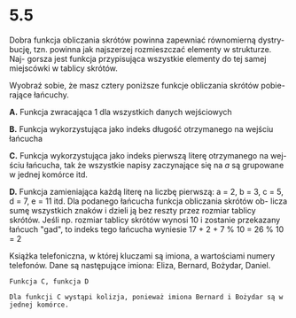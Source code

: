 # 5.5

Dobra funkcja obliczania skrótów powinna zapewniać równomierną dystry-
bucję, tzn. powinna jak najszerzej rozmieszczać elementy w strukturze. Naj-
gorsza jest funkcja przypisująca wszystkie elementy do tej samej miejscówki
w tablicy skrótów.

Wyobraź sobie, że masz cztery poniższe funkcje obliczania skrótów pobie-
rające łańcuchy.

**A.** Funkcja zwracająca 1 dla wszystkich danych wejściowych

**B.** Funkcja wykorzystująca jako indeks długość otrzymanego na wejściu łańcucha

**C.** Funkcja wykorzystująca jako indeks pierwszą literę otrzymanego na wej-
ściu łańcucha, tak że wszystkie napisy zaczynające się na _a_ są grupowane
w jednej komórce itd.

**D.** Funkcja zamieniająca każdą literę na liczbę pierwszą: a = 2, b = 3, c = 5,
d = 7, e = 11 itd. Dla podanego łańcucha funkcja obliczania skrótów ob-
licza sumę wszystkich znaków i dzieli ją bez reszty przez rozmiar tablicy
skrótów. Jeśli np. rozmiar tablicy skrótów wynosi 10 i zostanie przekazany
łańcuch "gad", to indeks tego łańcucha wyniesie 17 + 2 + 7 % 10 = 26 %
10 = 2

Książka telefoniczna, w której kluczami są imiona, a wartościami numery
telefonów. Dane są następujące imiona: Eliza, Bernard, Bożydar, Daniel.

```text
Funkcja C, funkcja D

Dla funkcji C wystąpi kolizja, ponieważ imiona Bernard i Bożydar są w jednej komórce.
```
